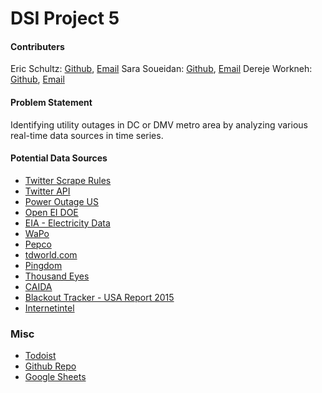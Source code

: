 # DSI Project 5
#### Contributers

Eric Schultz: [Github](https://github.com/eringt), [Email]() 
Sara Soueidan: [Github](https://github.com/saraso2014), [Email](saraesoueidan@gmail.com)
Dereje Workneh: [Github](https://github.com/Dereje-workneh), [Email](derejeabera05@gmail.com)

#### Problem Statement

Identifying utility outages in DC or DMV metro area by analyzing various real-time data sources in time series.


#### Potential Data Sources

- [Twitter Scrape Rules](https://developer.twitter.com/en/docs/tweets/post-and-engage/overview)
- [Twitter API](https://developer.twitter.com/en/docs/tweets/search/api-reference)
- [Power Outage US](https://poweroutage.us/)
- [Open EI DOE](https://openei.org/doe-opendata/dataset/utility-outage-information)
- [EIA - Electricity Data](https://www.eia.gov/electricity/monthly/epm_table_grapher.php?t=epmt_b_1)
- [WaPo](https://www.washingtonpost.com/graphics/local/power-outage-status/)
- [Pepco](https://www.pepco.com/Outages/CheckOutageStatus/Pages/default.aspx)
- [tdworld.com](https://www.tdworld.com/smart-utility/outage-management/article/20972909/outage-data-is-everywhere)
- [Pingdom](https://livemap.pingdom.com/)
- [Thousand Eyes](https://www.thousandeyes.com/outages)
- [CAIDA](https://www.caida.org/data/)
- [Blackout Tracker - USA Report 2015](http://www.sustainablepowersystems.com/wp-content/uploads/2016/03/US_BlackoutTracker_2015_Final.pdf)
- [Internetintel](https://map.internetintel.oracle.com/)

### Misc

- [Todoist](https://todoist.com/app/#project%2F2234674673%2Ffull)
- [Github Repo](https://github.com/saraso2014/-TEMPORARY-DSI-Project-5)
- [Google Sheets]()
